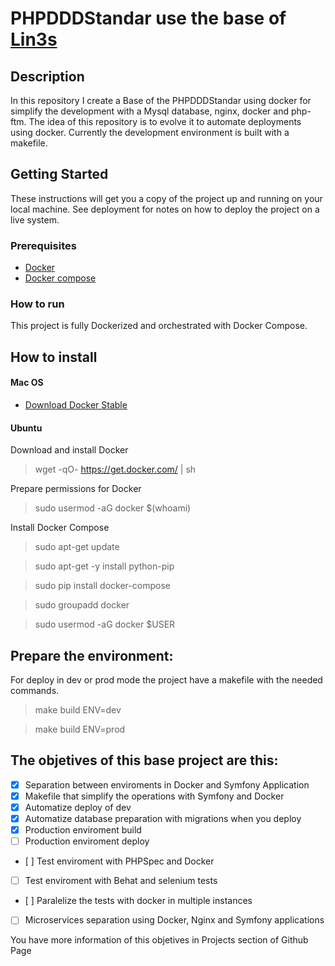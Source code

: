 # PHPDDDStandar use the base of [Lin3s](https://github.com/LIN3S/PhpDDDStandard)

## Description

In this repository I create a Base of the PHPDDDStandar using docker for simplify the development with a Mysql database, nginx, docker and php-ftm.
The idea of this repository is to evolve it to automate deployments using docker. Currently the development environment is built with a makefile.

## Getting Started 
 
These instructions will get you a copy of the project up and running on your local machine. See deployment for notes on how to deploy the project on a live system. 
 
### Prerequisites 
 
* [Docker](https://www.docker.com/) 
* [Docker compose](https://docs.docker.com/compose/) 
 
### How to run 
 
This project is fully Dockerized and orchestrated with Docker Compose. 
 
## How to install

#### Mac OS

* [Download Docker Stable](https://download.docker.com/mac/stable/Docker.dmg)

#### Ubuntu

 Download and install Docker
> wget -qO- https://get.docker.com/ | sh

Prepare permissions for Docker
> sudo usermod -aG docker $(whoami)

Install Docker Compose
> sudo apt-get update

> sudo apt-get -y install python-pip

> sudo pip install docker-compose

> sudo groupadd docker

> sudo usermod -aG docker $USER

## Prepare the environment: 
 
For deploy in dev or prod mode the project have a makefile with the needed commands.

> make build ENV=dev

> make build ENV=prod

## The objetives of this base project are this:

- [x] Separation between enviroments in Docker and Symfony Application
- [x] Makefile that simplify the operations with Symfony and Docker
- [x] Automatize deploy of dev
- [x] Automatize database preparation with migrations when you deploy
- [X] Production enviroment build
- [ ] Production enviroment deploy
- [ ] Test enviroment with PHPSpec and Docker
- [ ] Test enviroment with Behat and selenium tests
- [ ] Paralelize the tests with docker in multiple instances
- [ ] Microservices separation using Docker, Nginx and Symfony applications

You have more information of this objetives in Projects section of Github Page
